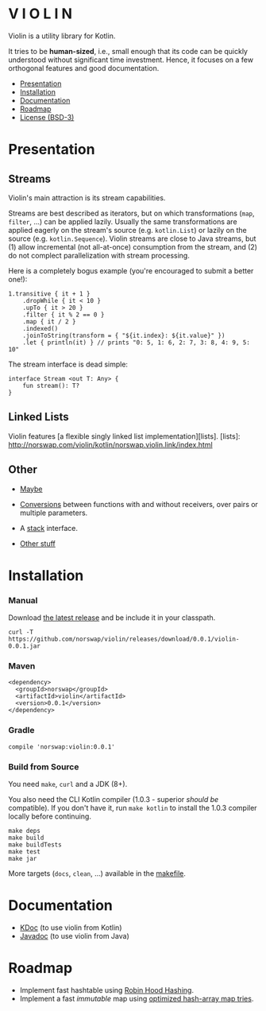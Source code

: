 # V I O L I N

Violin is a utility library for Kotlin.

It tries to be **human-sized**, i.e., small enough that its code can be quickly
understood without significant time investment. Hence, it focuses on a few
orthogonal features and good documentation.

- [Presentation](#Presentation)
- [Installation](#Installation)
- [Documentation](#Documentation)
- [Roadmap](#Roadmap)
- [License (BSD-3)](LICENSE.md)

# Presentation

## Streams

Violin's main attraction is its stream capabilities.

Streams are best described as iterators, but on which transformations (`map`,
`filter`, ...) can be applied lazily. Usually the same transformations are
applied eagerly on the stream's source (e.g. `kotlin.List`) or lazily on the
source (e.g. `kotlin.Sequence`). Violin streams are close to Java streams, but
(1) allow incremental (not all-at-once) consumption from the stream, and (2) do
not complect parallelization with stream processing.

Here is a completely bogus example (you're encouraged to submit a better one!):

    1.transitive { it + 1 }
        .dropWhile { it < 10 }
        .upTo { it > 20 }
        .filter { it % 2 == 0 }
        .map { it / 2 }
        .indexed()
        .joinToString(transform = { "${it.index}: ${it.value}" })
        .let { println(it) } // prints "0: 5, 1: 6, 2: 7, 3: 8, 4: 9, 5: 10"
        
The stream interface is dead simple:

    interface Stream <out T: Any> {
        fun stream(): T?
    }

## Linked Lists

Violin features [a flexible singly linked list implementation][lists].
[lists]: http://norswap.com/violin/kotlin/norswap.violin.link/index.html

## Other

- [Maybe][maybe]

- [Conversions][funcs] between functions with and without receivers, over pairs
  or multiple parameters.

- A [stack][stack] interface.

- [Other stuff][misc]
  
[maybe]: http://norswap.com/violin/kotlin/norswap.violin/-maybe/index.html
[funcs]: http://norswap.com/violin/kotlin/norswap.violin/index.html
[stack]: http://norswap.com/violin/kotlin/norswap.violin/-stack/index.html
[misc]:  http://norswap.com/violin/kotlin/norswap.violin.utils/index.html

# Installation

### Manual

Download [the latest release](releases) and be include it in your classpath.

    curl -T https://github.com/norswap/violin/releases/download/0.0.1/violin-0.0.1.jar

### Maven

    <dependency>
      <groupId>norswap</groupId>
      <artifactId>violin</artifactId>
      <version>0.0.1</version>
    </dependency>

### Gradle

    compile 'norswap:violin:0.0.1'

### Build from Source

You need `make`, `curl` and a JDK (8+).

You also need the CLI Kotlin compiler (1.0.3 - superior *should be* compatible).
If you don't have it, run `make kotlin` to install the 1.0.3 compiler locally
before continuing.

    make deps
    make build
    make buildTests
    make test
    make jar
    
More targets (`docs`, `clean`, ...) available in the [makefile](makefile).
    
# Documentation

- [KDoc](http://norswap.com/violin/kotlin) (to use violin from Kotlin)
- [Javadoc](http://norswap.com/violin/java) (to use violin from Java)

# Roadmap

- Implement fast hashtable using [Robin Hood Hashing][robin].
- Implement a fast *immutable* map using [optimized hash-array map tries][hamt].

[robin]: http://sebastiansylvan.com/post/robin-hood-hashing-should-be-your-default-hash-table-implementation/
[hamt]: http://michael.steindorfer.name/publications/oopsla15.pdf
